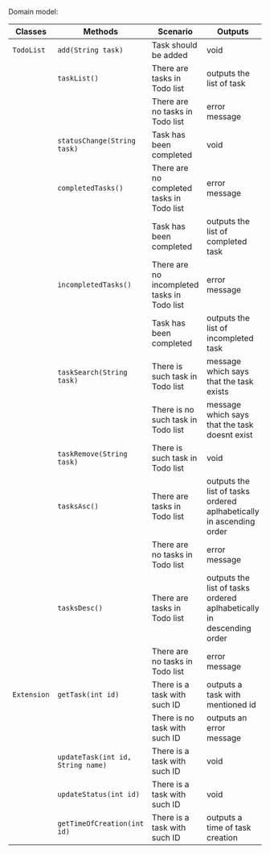 Domain model:

| Classes     | Methods                           | Scenario                                    | Outputs                                                              |
|-------------|-----------------------------------|---------------------------------------------|----------------------------------------------------------------------|
| `TodoList`  | `add(String task)`                | Task should be added                        | void                                                                 |
|             | `taskList()`                      | There are tasks in Todo list                | outputs the list of task                                             |
|             |                                   | There are no tasks in Todo list             | error message                                                        |
|             | `statusChange(String task)`       | Task has been completed                     | void                                                                 |
|             | `completedTasks()`                | There are no completed tasks in Todo list   | error message                                                        |
|             |                                   | Task has been completed                     | outputs the list of completed task                                   |
|             | `incompletedTasks()`              | There are no incompleted tasks in Todo list | error message                                                        |
|             |                                   | Task has been completed                     | outputs the list of incompleted task                                 |
|             | `taskSearch(String task)`         | There is such task in Todo list             | message which says that the task exists                              |
|             |                                   | There is no such task in Todo list          | message which says that the task doesnt exist                        |
|             | `taskRemove(String task)`         | There is such task in Todo list             | void                                                                 |
|             | `tasksAsc()`                      | There are tasks in Todo list                | outputs the list of tasks ordered aplhabetically in ascending order  |
|             |                                   | There are no tasks in Todo list             | error message                                                        |
|             | `tasksDesc()`                     | There are tasks in Todo list                | outputs the list of tasks ordered aplhabetically in descending order |
|             |                                   | There are no tasks in Todo list             | error message                                                        |
| `Extension` | `getTask(int id)`                 | There is a task with such ID                | outputs a task with mentioned id                                     |
|             |                                   | There is no task with such ID               | outputs an error message                                             |
|             | `updateTask(int id, String name)` | There is a task with such ID                | void                                                                 |
|             | `updateStatus(int id)`            | There is a task with such ID                | void                                                                 |
|             | `getTimeOfCreation(int id)`       | There is a task with such ID                | outputs a time of task creation                                      |


